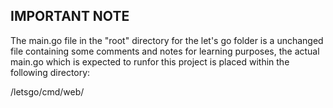 ## IMPORTANT NOTE

The main.go file in the "root" directory for the let's go folder is a unchanged file containing some comments and notes for learning purposes, the actual main.go which is expected to runfor this project is placed within the following directory:

/letsgo/cmd/web/
